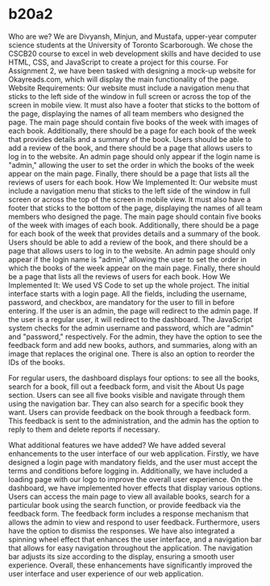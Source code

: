 # b20a2
Who are we?
We are Divyansh, Minjun, and Mustafa, upper-year computer science students at the University of Toronto Scarborough. We chose the CSCB20 course to excel in web development skills and have decided to use HTML, CSS, and JavaScript to create a project for this course. For Assignment 2, we have been tasked with designing a mock-up website for Okayreads.com, which will display the main functionality of the page.
Website Requirements:
Our website must include a navigation menu that sticks to the left side of the window in full screen or across the top of the screen in mobile view. It must also have a footer that sticks to the bottom of the page, displaying the names of all team members who designed the page. The main page should contain five books of the week with images of each book. Additionally, there should be a page for each book of the week that provides details and a summary of the book. Users should be able to add a review of the book, and there should be a page that allows users to log in to the website. An admin page should only appear if the login name is "admin," allowing the user to set the order in which the books of the week appear on the main page. Finally, there should be a page that lists all the reviews of users for each book.
How We Implemented It:
Our website must include a navigation menu that sticks to the left side of the window in full screen or across the top of the screen in mobile view. It must also have a footer that sticks to the bottom of the page, displaying the names of all team members who designed the page. The main page should contain five books of the week with images of each book. Additionally, there should be a page for each book of the week that provides details and a summary of the book. Users should be able to add a review of the book, and there should be a page that allows users to log in to the website. An admin page should only appear if the login name is "admin," allowing the user to set the order in which the books of the week appear on the main page. Finally, there should be a page that lists all the reviews of users for each book.
How We Implemented It:
We used VS Code to set up the whole project. The initial interface starts with a login page. All the fields, including the username, password, and checkbox, are mandatory for the user to fill in before entering. If the user is an admin, the page will redirect to the admin page. If the user is a regular user, it will redirect to the dashboard. The JavaScript system checks for the admin username and password, which are "admin" and "password," respectively.
For the admin, they have the option to see the feedback form and add new books, authors, and summaries, along with an image that replaces the original one. There is also an option to reorder the IDs of the books.

For regular users, the dashboard displays four options: to see all the books, search for a book, fill out a feedback form, and visit the About Us page section. Users can see all five books visible and navigate through them using the navigation bar. They can also search for a specific book they want. Users can provide feedback on the book through a feedback form. This feedback is sent to the administration, and the admin has the option to reply to them and delete reports if necessary.

What additional features we have added?
We have added several enhancements to the user interface of our web application. Firstly, we have designed a login page with mandatory fields, and the user must accept the terms and conditions before logging in. Additionally, we have included a loading page with our logo to improve the overall user experience. On the dashboard, we have implemented hover effects that display various options. Users can access the main page to view all available books, search for a particular book using the search function, or provide feedback via the feedback form. The feedback form includes a response mechanism that allows the admin to view and respond to user feedback. Furthermore, users have the option to dismiss the responses. We have also integrated a spinning wheel effect that enhances the user interface, and a navigation bar that allows for easy navigation throughout the application. The navigation bar adjusts its size according to the display, ensuring a smooth user experience. Overall, these enhancements have significantly improved the user interface and user experience of our web application.
